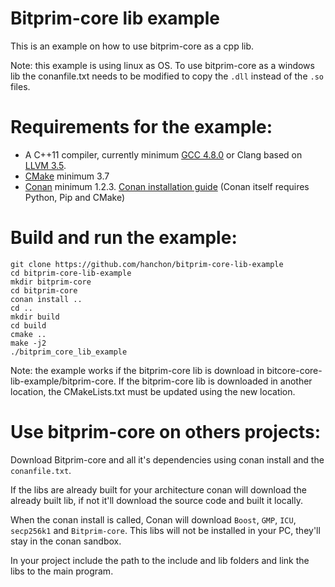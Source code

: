 # Bitprim-core lib example
This is an example on how to use bitprim-core as a cpp lib. 

Note: this example is using linux as OS. To use bitprim-core as a windows lib the conanfile.txt needs to be modified to copy the `.dll` instead of the `.so` files.

# Requirements for the example:

* A C++11 compiler, currently minimum [GCC 4.8.0](https://gcc.gnu.org/projects/cxx0x.html) or Clang based on [LLVM 3.5](http://llvm.org/releases/3.5.0/docs/ReleaseNotes.html).
* [CMake](https://cmake.org/) minimum 3.7
* [Conan](https://conan.io/) minimum 1.2.3. [Conan installation guide](http://docs.conan.io/en/latest/installation.html) (Conan itself requires Python, Pip and CMake)

# Build and run the example:
```
git clone https://github.com/hanchon/bitprim-core-lib-example
cd bitprim-core-lib-example
mkdir bitprim-core
cd bitprim-core
conan install ..
cd ..
mkdir build
cd build
cmake ..
make -j2
./bitprim_core_lib_example
```

Note: the example works if the bitprim-core lib is download in bitcore-core-lib-example/bitprim-core. If the bitprim-core lib is downloaded in another location, the CMakeLists.txt must be updated using the new location.

# Use bitprim-core on others projects:
Download Bitprim-core and all it's dependencies using conan install and the `conanfile.txt`.

If the libs are already built for your architecture conan will download the already built lib, if not it'll download the source code and built it locally.

When the conan install is called, Conan will download `Boost`, `GMP`, `ICU`, `secp256k1` and `Bitprim-core`. This libs will not be installed in your PC, they'll stay in the conan sandbox.


In your project include the path to the include and lib folders and link the libs to the main program.